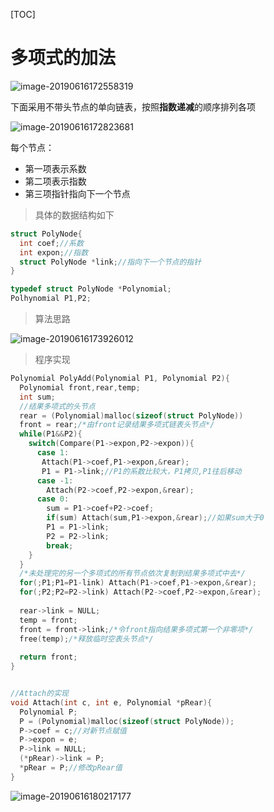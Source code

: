 [TOC]

# 多项式的加法

![image-20190616172558319](/Users/chenyansong/Documents/note/images/data_structure/image-20190616172558319.png)



下面采用不带头节点的单向链表，按照**指数递减**的顺序排列各项

![image-20190616172823681](/Users/chenyansong/Documents/note/images/data_structure/image-20190616172823681.png)

每个节点：

* 第一项表示系数
* 第二项表示指数
* 第三项指针指向下一个节点



> 具体的数据结构如下

```c
struct PolyNode{
  int coef;//系数
  int expon;//指数
  struct PolyNode *link;//指向下一个节点的指针
}

typedef struct PolyNode *Polynomial;
Polhynomial P1,P2;
```



> 算法思路

![image-20190616173926012](/Users/chenyansong/Documents/note/images/data_structure/image-20190616173926012.png)

> 程序实现

```c
Polynomial PolyAdd(Polynomial P1, Polynomial P2){
  Polynomial front,rear,temp;
  int sum;
  //结果多项式的头节点
  rear = (Polynomial)malloc(sizeof(struct PolyNode))
  front = rear;/*由front记录结果多项式链表头节点*/
  while(P1&&P2){
    switch(Compare(P1->expon,P2->expon)){
      case 1:
       Attach(P1->coef,P1->expon,&rear);
       P1 = P1->link;//P1的系数比较大，P1拷贝,P1往后移动
      case -1:
        Attach(P2->coef,P2->expon,&rear);
      case 0:
        sum = P1->coef+P2->coef;
        if(sum) Attach(sum,P1->expon,&rear);//如果sum大于0
        P1 = P1->link;
        P2 = P2->link;
        break;
    }
  }
  /*未处理完的另一个多项式的所有节点依次复制到结果多项式中去*/
  for(;P1;P1=P1-link) Attach(P1->coef,P1->expon,&rear);
  for(;P2;P2=P2->link) Attach(P2->coef,P2->expon,&rear);
  
  rear->link = NULL;
  temp = front;
  front = front->link;/*令front指向结果多项式第一个非零项*/
  free(temp);/*释放临时空表头节点*/
  
  return front;
}


//Attach的实现
void Attach(int c, int e, Polynomial *pRear){
  Polynomial P;
  P = (Polynomial)malloc(sizeof(struct PolyNode));
  P->coef = c;//对新节点赋值
  P->expon = e;
  P->link = NULL;
  (*pRear)->link = P;
  *pRear = P;//修改pRear值
}
```

![image-20190616180217177](/Users/chenyansong/Documents/note/images/data_structure/image-20190616180217177.png)